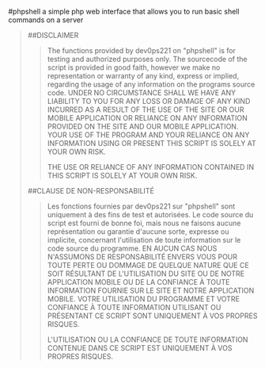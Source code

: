 #phpshell a simple php web interface that allows you to run basic shell commands on a server


>##DISCLAIMER
>>
>>The functions provided by dev0ps221 on "phpshell" is for testing and authorized purposes only. The sourcecode of the script is provided in good faith, however we 
>>make no representation or warranty of any kind, express or implied, regarding the usage of any information on the programs source code. UNDER NO CIRCUMSTANCE 
>>SHALL WE HAVE ANY LIABILITY TO YOU FOR ANY LOSS OR DAMAGE OF ANY KIND INCURRED AS A RESULT OF THE USE OF THE SITE OR OUR MOBILE APPLICATION OR RELIANCE ON ANY 
>>INFORMATION PROVIDED ON THE SITE AND OUR MOBILE APPLICATION. YOUR USE OF THE PROGRAM AND YOUR RELIANCE ON ANY INFORMATION USING OR PRESENT THIS SCRIPT IS SOLELY 
>>AT YOUR OWN RISK.
>>
>>THE USE OR RELIANCE OF ANY INFORMATION CONTAINED IN THIS SCRIPT IS SOLELY AT YOUR OWN RISK.
>
>
>##CLAUSE DE NON-RESPONSABILITÉ
>
>>Les fonctions fournies par dev0ps221 sur "phpshell" sont uniquement à des fins de test et autorisées. Le code source du script est fourni de bonne foi, mais nous 
>>ne faisons aucune représentation ou garantie d'aucune sorte, expresse ou implicite, concernant l'utilisation de toute information sur le code source du programme. 
>>EN AUCUN CAS NOUS N'ASSUMONS DE RESPONSABILITÉ ENVERS VOUS POUR TOUTE PERTE OU DOMMAGE DE QUELQUE NATURE QUE CE SOIT RÉSULTANT DE L'UTILISATION DU SITE OU DE 
>>NOTRE APPLICATION MOBILE OU DE LA CONFIANCE À TOUTE INFORMATION FOURNIE SUR LE SITE ET NOTRE APPLICATION MOBILE. VOTRE UTILISATION DU PROGRAMME ET VOTRE CONFIANCE 
>>À TOUTE INFORMATION UTILISANT OU PRÉSENTANT CE SCRIPT SONT UNIQUEMENT À VOS PROPRES RISQUES.
>>
>>L'UTILISATION OU LA CONFIANCE DE TOUTE INFORMATION CONTENUE DANS CE SCRIPT EST UNIQUEMENT À VOS PROPRES RISQUES.

